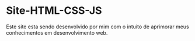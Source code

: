# Site-HTML-CSS-JS
Este site esta sendo desenvolvido por mim com o intuito de
aprimorar meus conhecimentos em desenvolvimento web.